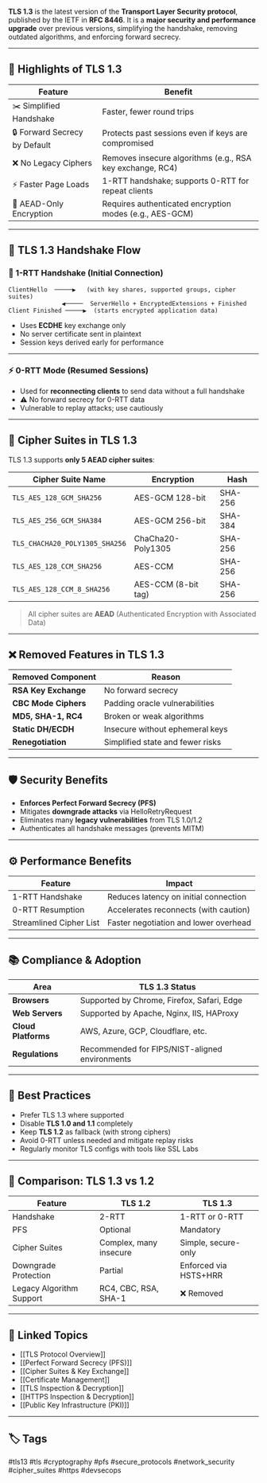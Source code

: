 **TLS 1.3** is the latest version of the **Transport Layer Security protocol**, published by the IETF in **RFC 8446**. It is a **major security and performance upgrade** over previous versions, simplifying the handshake, removing outdated algorithms, and enforcing forward secrecy.

---

## 📌 Highlights of TLS 1.3

| Feature                   | Benefit                                                     |
|---------------------------|-------------------------------------------------------------|
| ✂️ Simplified Handshake    | Faster, fewer round trips                                  |
| 🔒 Forward Secrecy by Default | Protects past sessions even if keys are compromised       |
| ❌ No Legacy Ciphers       | Removes insecure algorithms (e.g., RSA key exchange, RC4)  |
| ⚡ Faster Page Loads       | 1-RTT handshake; supports 0-RTT for repeat clients          |
| 🧪 AEAD-Only Encryption    | Requires authenticated encryption modes (e.g., AES-GCM)     |

---

## 🔄 TLS 1.3 Handshake Flow

### 🚀 1-RTT Handshake (Initial Connection)

```text
ClientHello  ─────▶   (with key shares, supported groups, cipher suites)
               ◀─────  ServerHello + EncryptedExtensions + Finished
Client Finished ─────▶  (starts encrypted application data)
```

- Uses **ECDHE** key exchange only
- No server certificate sent in plaintext
- Session keys derived early for performance

---

### ⚡ 0-RTT Mode (Resumed Sessions)

- Used for **reconnecting clients** to send data without a full handshake
- ⚠️ No forward secrecy for 0-RTT data
- Vulnerable to replay attacks; use cautiously

---

## 🔧 Cipher Suites in TLS 1.3

TLS 1.3 supports **only 5 AEAD cipher suites**:

|Cipher Suite Name|Encryption|Hash|
|---|---|---|
|`TLS_AES_128_GCM_SHA256`|AES-GCM 128-bit|SHA-256|
|`TLS_AES_256_GCM_SHA384`|AES-GCM 256-bit|SHA-384|
|`TLS_CHACHA20_POLY1305_SHA256`|ChaCha20-Poly1305|SHA-256|
|`TLS_AES_128_CCM_SHA256`|AES-CCM|SHA-256|
|`TLS_AES_128_CCM_8_SHA256`|AES-CCM (8-bit tag)|SHA-256|

> All cipher suites are **AEAD** (Authenticated Encryption with Associated Data)

---

## ❌ Removed Features in TLS 1.3

|Removed Component|Reason|
|---|---|
|**RSA Key Exchange**|No forward secrecy|
|**CBC Mode Ciphers**|Padding oracle vulnerabilities|
|**MD5, SHA-1, RC4**|Broken or weak algorithms|
|**Static DH/ECDH**|Insecure without ephemeral keys|
|**Renegotiation**|Simplified state and fewer risks|

---

## 🛡️ Security Benefits

- **Enforces Perfect Forward Secrecy (PFS)**
- Mitigates **downgrade attacks** via HelloRetryRequest
- Eliminates many **legacy vulnerabilities** from TLS 1.0/1.2
- Authenticates all handshake messages (prevents MITM)

---

## ⚙️ Performance Benefits

|Feature|Impact|
|---|---|
|1-RTT Handshake|Reduces latency on initial connection|
|0-RTT Resumption|Accelerates reconnects (with caution)|
|Streamlined Cipher List|Faster negotiation and lower overhead|

---

## 📚 Compliance & Adoption

|Area|TLS 1.3 Status|
|---|---|
|**Browsers**|Supported by Chrome, Firefox, Safari, Edge|
|**Web Servers**|Supported by Apache, Nginx, IIS, HAProxy|
|**Cloud Platforms**|AWS, Azure, GCP, Cloudflare, etc.|
|**Regulations**|Recommended for FIPS/NIST-aligned environments|

---

## 🔐 Best Practices

- Prefer TLS 1.3 where supported
- Disable **TLS 1.0 and 1.1** completely
- Keep **TLS 1.2** as fallback (with strong ciphers)
- Avoid 0-RTT unless needed and mitigate replay risks
- Regularly monitor TLS configs with tools like SSL Labs

---

## 🧠 Comparison: TLS 1.3 vs 1.2

|Feature|TLS 1.2|TLS 1.3|
|---|---|---|
|Handshake|2-RTT|1-RTT or 0-RTT|
|PFS|Optional|Mandatory|
|Cipher Suites|Complex, many insecure|Simple, secure-only|
|Downgrade Protection|Partial|Enforced via HSTS+HRR|
|Legacy Algorithm Support|RC4, CBC, RSA, SHA-1|❌ Removed|

---

## 🔗 Linked Topics

- [[TLS Protocol Overview]]
- [[Perfect Forward Secrecy (PFS)]]
- [[Cipher Suites & Key Exchange]]
- [[Certificate Management]]
- [[TLS Inspection & Decryption]]
- [[HTTPS Inspection & Decryption]]
- [[Public Key Infrastructure (PKI)]]

---

## 🏷 Tags

#tls13 #tls #cryptography #pfs #secure_protocols #network_security #cipher_suites #https #devsecops